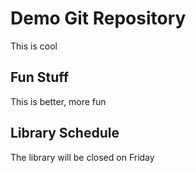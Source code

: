 # Demo Git Repository

This is cool


## Fun Stuff

This is better, more fun

## Library Schedule

The library will be closed on Friday
